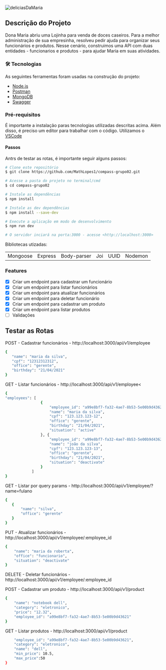 ![deliciasDaMaria](https://user-images.githubusercontent.com/63256085/150689737-60513bc0-8df8-46c1-b89d-69b0cbab21c9.png)



## Descrição do Projeto
Dona Maria abriu uma Lojinha para venda de doces caseiros. Para a melhor administração de sua empresinha, resolveu pedir ajuda para organizar seus funcionários e produtos. Nesse cenário, construimos uma API com duas entidades - funcionarios e produtos - para ajudar Maria em suas atividades.  

### 🛠 Tecnologias
As seguintes ferramentas foram usadas na construção do projeto:

- [Node.js](https://nodejs.org/en/)
- [Postman](https://www.postman.com/)
- [MongoDB](https://www.mongodb.com/)
- [Swagger](https://swagger.io/)

### Pré-requisitos
É importante a instalação paras tecnologias utilizadas descritas acima. Além disso, é preciso um editor para trabalhar com o código. Utilizamos o [VSCode](https://code.visualstudio.com/)

#### Passos
Antrs de testar as rotas, é importante seguir alguns passos:

```bash
# Clone este repositório
$ git clone https://github.com/MathLopes1/compass-grupo02.git

# Acesse a pasta do projeto no terminal/cmd
$ cd compass-grupo02

# Instale as dependências
$ npm install

# Instale as dev dependências
$ npm install --save-dev

# Execute a aplicação em modo de desenvolvimento
$ npm run dev

# O servidor inciará na porta:3000 - acesse <http://localhost:3000>
```
Bibliotecas utizadas:
<table>
  <tr>
    <td>Mongoose</td>
    <td>Express</td>
    <td>Body-parser</td>
    <td>Joi</td>
    <td>UUID</td>
    <td>Nodemon</td>    
  </tr>
</table>

### Features

- [x] Criar um endpoint para cadastrar um funcionário
- [x] Criar um endpoint para listar funcionários
- [x] Criar um endpoint para atualizar funcionários
- [x] Criar um endpoint para deletar funcionário
- [x] Criar um endpoint para cadastrar um produto
- [x] Criar um endpoint para listar produtos
- [ ] Validações
 
 ## Testar as Rotas

POST - Cadastrar funcionários - http://localhost:3000/api/v1/employee
 ```bash
{
    "name": "maria da silva",
    "cpf": "12312312312",
    "office": "gerente",
    "birthday": "21/04/2021"
}
 ```
GET - Listar funcionários - http://localhost:3000/api/v1/employee<
```bash
{
"employees": [
                {
                    "employee_id": "a99e8bf7-fa32-4ae7-8b53-5e00b9d43621",
                    "name": "maria da silva",
                    "cpf": "123.123.123-12",
                    "office": "gerente",
                    "birthday": "21/04/2021",
                    "situation": "active"
                }, {
                    "employee_id": "a99e8bf7-fa32-4ae7-8b53-5e00b9d43622",
                    "name": "joão da silva",
                    "cpf": "123.123.123-13",
                    "office": "gerente",
                    "birthday": "21/04/2021",
                    "situation": "deactivate"
                }
            ]
}


```
GET - Listar por query params - http://localhost:3000/api/v1/employee/?name=fulano
 ```bash
 {
    {
        "name": "silva",
        "office": "gerente"
    }
}
 ```
PUT - Atualizar funcionários - http://localhost:3000/api/v1/employee/:employee_id
```bash
{
    "name": "maria da roberta",
    "office": "funcionario",
    "situation": "deactivate"
}
```
DELETE - Deletar funcionários - http://localhost:3000/api/v1/employee/:employee_id

POST - Cadastrar um produto - http://localhost:3000/api/v1/product
```bash
{
    "name": "notebook dell",
    "category": "eletronico",
    "price": "12.32",
    "employee_id": "a99e8bf7-fa32-4ae7-8b53-5e00b9d43621"
}
```
GET - Listar produtos - http://localhost:3000/api/v1/product
```bash
    "employee_id": "a99e8bf7-fa32-4ae7-8b53-5e00b9d43621",
    "category": "eletronico",
    "name": "dell",
    "min_price": 10.5,
    "max_price":50
}
```